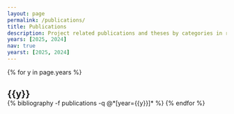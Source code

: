 ```yaml
---
layout: page
permalink: /publications/
title: Publications
description: Project related publications and theses by categories in reversed chronological order.
years: [2025, 2024]
nav: true
yearst: [2025, 2024]
---
```


<div class="publications">

{% for y in page.years %}
  <h2 style="margin-bottom:0" class="year">{{y}}</h2>
  {% bibliography -f publications -q @*[year={{y}}]* %}
{% endfor %}

</div>


<!--#### Theses-->
<!--
<div class=publications>

{% for y in page.yearst %}
  <h2 style="margin-bottom:0" class="year">{{y}}</h2>
  {% bibliography -f theses -q @*[year={{y}}]* %}
{% endfor %}

</div> -->